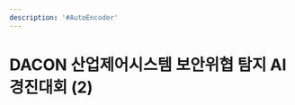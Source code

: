 ```yaml
---
description: '#AutoEncoder'
---
```


# DACON 산업제어시스템 보안위협 탐지 AI 경진대회 (2)

<figure><img src="../../../.gitbook/assets/DACON 산업제어시스템 보안위협 탐지 AI 경진대회 (2)_페이지_01.jpg" alt=""><figcaption></figcaption></figure>

<figure><img src="../../../.gitbook/assets/DACON 산업제어시스템 보안위협 탐지 AI 경진대회 (2)_페이지_02.jpg" alt=""><figcaption></figcaption></figure>

<figure><img src="../../../.gitbook/assets/DACON 산업제어시스템 보안위협 탐지 AI 경진대회 (2)_페이지_03.jpg" alt=""><figcaption></figcaption></figure>

<figure><img src="../../../.gitbook/assets/DACON 산업제어시스템 보안위협 탐지 AI 경진대회 (2)_페이지_04.jpg" alt=""><figcaption></figcaption></figure>

<figure><img src="../../../.gitbook/assets/DACON 산업제어시스템 보안위협 탐지 AI 경진대회 (2)_페이지_05.jpg" alt=""><figcaption></figcaption></figure>

<figure><img src="../../../.gitbook/assets/DACON 산업제어시스템 보안위협 탐지 AI 경진대회 (2)_페이지_06.jpg" alt=""><figcaption></figcaption></figure>

<figure><img src="../../../.gitbook/assets/DACON 산업제어시스템 보안위협 탐지 AI 경진대회 (2)_페이지_07.jpg" alt=""><figcaption></figcaption></figure>

<figure><img src="../../../.gitbook/assets/DACON 산업제어시스템 보안위협 탐지 AI 경진대회 (2)_페이지_08.jpg" alt=""><figcaption></figcaption></figure>

<figure><img src="../../../.gitbook/assets/DACON 산업제어시스템 보안위협 탐지 AI 경진대회 (2)_페이지_09.jpg" alt=""><figcaption></figcaption></figure>

<figure><img src="../../../.gitbook/assets/DACON 산업제어시스템 보안위협 탐지 AI 경진대회 (2)_페이지_10.jpg" alt=""><figcaption></figcaption></figure>

<figure><img src="../../../.gitbook/assets/DACON 산업제어시스템 보안위협 탐지 AI 경진대회 (2)_페이지_11.jpg" alt=""><figcaption></figcaption></figure>

<figure><img src="../../../.gitbook/assets/DACON 산업제어시스템 보안위협 탐지 AI 경진대회 (2)_페이지_12.jpg" alt=""><figcaption></figcaption></figure>

<figure><img src="../../../.gitbook/assets/DACON 산업제어시스템 보안위협 탐지 AI 경진대회 (2)_페이지_13.jpg" alt=""><figcaption></figcaption></figure>

<figure><img src="../../../.gitbook/assets/DACON 산업제어시스템 보안위협 탐지 AI 경진대회 (2)_페이지_14.jpg" alt=""><figcaption></figcaption></figure>

<figure><img src="../../../.gitbook/assets/DACON 산업제어시스템 보안위협 탐지 AI 경진대회 (2)_페이지_15.jpg" alt=""><figcaption></figcaption></figure>

<figure><img src="../../../.gitbook/assets/DACON 산업제어시스템 보안위협 탐지 AI 경진대회 (2)_페이지_16.jpg" alt=""><figcaption></figcaption></figure>

<figure><img src="../../../.gitbook/assets/DACON 산업제어시스템 보안위협 탐지 AI 경진대회 (2)_페이지_17.jpg" alt=""><figcaption></figcaption></figure>

<figure><img src="../../../.gitbook/assets/DACON 산업제어시스템 보안위협 탐지 AI 경진대회 (2)_페이지_18.jpg" alt=""><figcaption></figcaption></figure>

<figure><img src="../../../.gitbook/assets/DACON 산업제어시스템 보안위협 탐지 AI 경진대회 (2)_페이지_19.jpg" alt=""><figcaption></figcaption></figure>

<figure><img src="../../../.gitbook/assets/DACON 산업제어시스템 보안위협 탐지 AI 경진대회 (2)_페이지_20.jpg" alt=""><figcaption></figcaption></figure>

<figure><img src="../../../.gitbook/assets/DACON 산업제어시스템 보안위협 탐지 AI 경진대회 (2)_페이지_21.jpg" alt=""><figcaption></figcaption></figure>

<figure><img src="../../../.gitbook/assets/DACON 산업제어시스템 보안위협 탐지 AI 경진대회 (2)_페이지_22.jpg" alt=""><figcaption></figcaption></figure>

<figure><img src="../../../.gitbook/assets/DACON 산업제어시스템 보안위협 탐지 AI 경진대회 (2)_페이지_23.jpg" alt=""><figcaption></figcaption></figure>

<figure><img src="../../../.gitbook/assets/DACON 산업제어시스템 보안위협 탐지 AI 경진대회 (2)_페이지_24.jpg" alt=""><figcaption></figcaption></figure>

<figure><img src="../../../.gitbook/assets/DACON 산업제어시스템 보안위협 탐지 AI 경진대회 (2)_페이지_25.jpg" alt=""><figcaption></figcaption></figure>

<figure><img src="../../../.gitbook/assets/DACON 산업제어시스템 보안위협 탐지 AI 경진대회 (2)_페이지_26.jpg" alt=""><figcaption></figcaption></figure>

<figure><img src="../../../.gitbook/assets/DACON 산업제어시스템 보안위협 탐지 AI 경진대회 (2)_페이지_27.jpg" alt=""><figcaption></figcaption></figure>

<figure><img src="../../../.gitbook/assets/DACON 산업제어시스템 보안위협 탐지 AI 경진대회 (2)_페이지_28.jpg" alt=""><figcaption></figcaption></figure>

<figure><img src="../../../.gitbook/assets/DACON 산업제어시스템 보안위협 탐지 AI 경진대회 (2)_페이지_29.jpg" alt=""><figcaption></figcaption></figure>

<figure><img src="../../../.gitbook/assets/DACON 산업제어시스템 보안위협 탐지 AI 경진대회 (2)_페이지_30.jpg" alt=""><figcaption></figcaption></figure>

<figure><img src="../../../.gitbook/assets/DACON 산업제어시스템 보안위협 탐지 AI 경진대회 (2)_페이지_31.jpg" alt=""><figcaption></figcaption></figure>

<figure><img src="../../../.gitbook/assets/DACON 산업제어시스템 보안위협 탐지 AI 경진대회 (2)_페이지_32.jpg" alt=""><figcaption></figcaption></figure>
